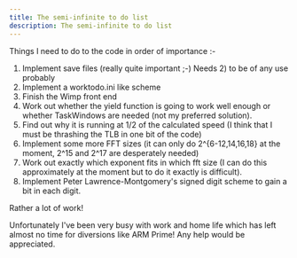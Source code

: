 ```yaml
---
title: The semi-infinite to do list
description: The semi-infinite to do list
---
```



<p>Things I need to do to the code in order of importance :-</p>

<ol>
  <li>Implement save files (really quite important ;-) Needs 2) to be of any use probably</li>
  <li>Implement a worktodo.ini like scheme</li>
  <li>Finish the Wimp front end</li>
  <li>Work out whether the yield function is going to work well enough or whether TaskWindows are needed (not my preferred solution).</li>
  <li>Find out why it is running at 1/2 of the calculated speed (I think that I must be thrashing the TLB in one bit of the code)</li>
  <li>Implement some more FFT sizes (it can only do 2^{6-12,14,16,18} at the moment, 2^15 and 2^17 are desperately needed)</li>
  <li>Work out exactly which exponent fits in which fft size (I can do this approximately at the moment but to do it exactly is difficult).</li>
  <li>Implement Peter Lawrence-Montgomery's signed digit scheme to gain a bit in each digit.</li>
</ol>

<p>Rather a lot of work!</p>

<p>Unfortunately I've been very busy with work and home life which has left almost no time for diversions like ARM Prime! Any help would be appreciated.</p>
